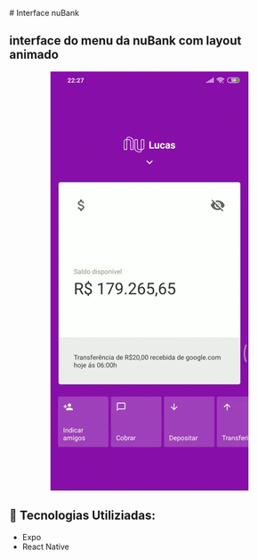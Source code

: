 <p alingn="center"> # Interface nuBank

## interface do menu da nuBank com layout animado


<p align="center">
  <img alt="GitHub language count" src=https://github.com/LucasGabryellll/inteface-nuBank/blob/master/Screenrecorder-2020-04-18-22-27-33-723.gif>




## 🚀 Tecnologias Utiliziadas: 

- Expo 
- React Native
